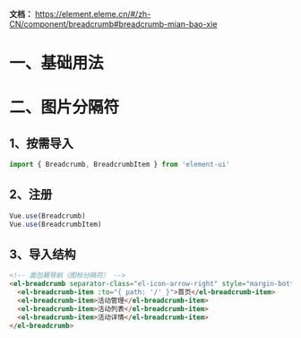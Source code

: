 **文档：** https://element.eleme.cn/#/zh-CN/component/breadcrumb#breadcrumb-mian-bao-xie

# 一、基础用法

# 二、图片分隔符
  ## 1、按需导入
  ```js
  import { Breadcrumb, BreadcrumbItem } from 'element-ui'
  ```

  ## 2、注册
  ```js
  Vue.use(Breadcrumb)
  Vue.use(BreadcrumbItem)
  ```

  ## 3、导入结构
  ```html
  <!-- 面包屑导航（图标分隔符） -->
  <el-breadcrumb separator-class="el-icon-arrow-right" style="margin-bottom: 20px">
    <el-breadcrumb-item :to="{ path: '/' }">首页</el-breadcrumb-item>
    <el-breadcrumb-item>活动管理</el-breadcrumb-item>
    <el-breadcrumb-item>活动列表</el-breadcrumb-item>
    <el-breadcrumb-item>活动详情</el-breadcrumb-item>
  </el-breadcrumb>
  ```